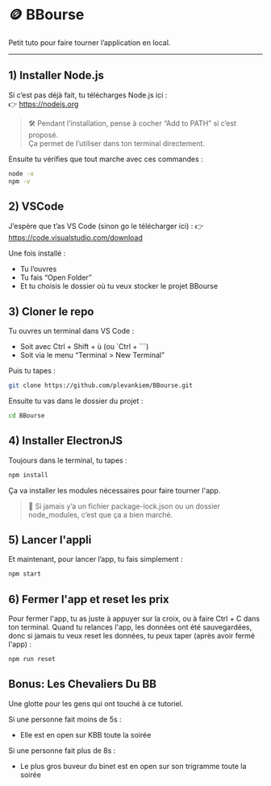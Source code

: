 # 🪙 BBourse

Petit tuto pour faire tourner l’application en local.

---

## 1) Installer Node.js

Si c’est pas déjà fait, tu télécharges Node.js ici :  
👉 https://nodejs.org

> 🛠 Pendant l’installation, pense à cocher “Add to PATH” si c’est proposé.  
> Ça permet de l’utiliser dans ton terminal directement.

Ensuite tu vérifies que tout marche avec ces commandes :

```bash
node -v
npm -v
```

## 2) VSCode

J’espère que t’as VS Code (sinon go le télécharger ici) :
👉 https://code.visualstudio.com/download

Une fois installé :
- Tu l’ouvres
- Tu fais “Open Folder”
- Et tu choisis le dossier où tu veux stocker le projet BBourse

## 3) Cloner le repo

Tu ouvres un terminal dans VS Code :
- Soit avec Ctrl + Shift + ù (ou `Ctrl + ```)
- Soit via le menu “Terminal > New Terminal”

Puis tu tapes :
```bash
git clone https://github.com/plevankiem/BBourse.git
```

Ensuite tu vas dans le dossier du projet :
```bash
cd BBourse
```

## 4) Installer ElectronJS

Toujours dans le terminal, tu tapes :
```bash
npm install
```
Ça va installer les modules nécessaires pour faire tourner l'app.
> 🧠 Si jamais y’a un fichier package-lock.json ou un dossier node_modules, c’est que ça a bien marché.

## 5) Lancer l'appli

Et maintenant, pour lancer l’app, tu fais simplement :
```bash
npm start
```

## 6) Fermer l'app et reset les prix
Pour fermer l'app, tu as juste à appuyer sur la croix, ou à faire Ctrl + C dans ton terminal.
Quand tu relances l'app, les données ont été sauvegardées, donc si jamais tu veux reset les données, tu peux taper (après avoir fermé l'app) :
```bash
npm run reset
```

## Bonus: Les Chevaliers Du BB
Une glotte pour les gens qui ont touché à ce tutoriel.

Si une personne fait moins de 5s :
- Elle est en open sur KBB toute la soirée

Si une personne fait plus de 8s :
- Le plus gros buveur du binet est en open sur son trigramme toute la soirée
